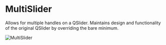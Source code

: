# MultiSlider
Allows for multiple handles on a QSlider. Maintains design and functionality of the original QSlider by overriding the bare minimum.

![MultiSlider](https://user-images.githubusercontent.com/74743240/112469246-8a853400-8d69-11eb-9b71-266366022971.PNG)
